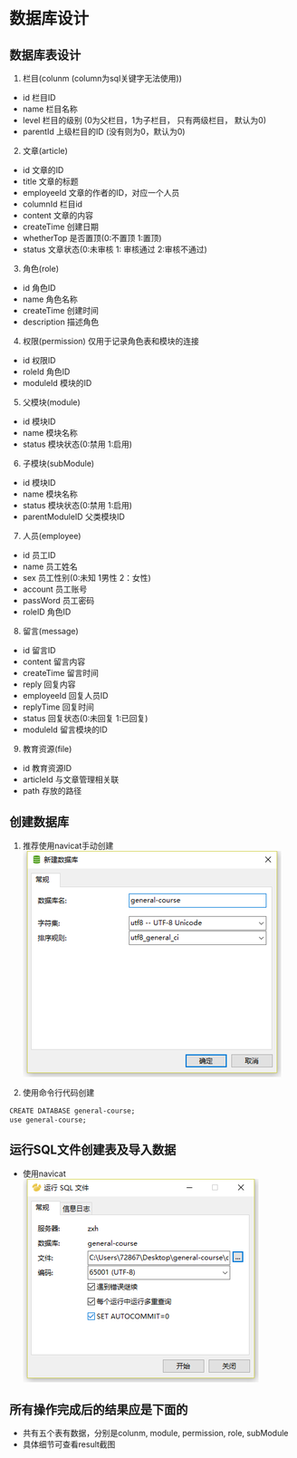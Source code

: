 # 数据库设计
## 数据库表设计
1. 栏目(colunm (column为sql关键字无法使用))
- id				栏目ID
- name      		栏目名称
- level				栏目的级别	(0为父栏目，1为子栏目， 只有两级栏目， 默认为0)
- parentId			上级栏目的ID (没有则为0，默认为0)

2. 文章(article)
- id				文章的ID
- title     		文章的标题
- employeeId		文章的作者的ID，对应一个人员
- columnId			栏目id
- content			文章的内容
- createTime		创建日期
- whetherTop		是否置顶(0:不置顶 1:置顶)
- status			文章状态(0:未审核 1: 审核通过 2:审核不通过)

3. 角色(role)
- id				角色ID
- name				角色名称						
- createTime		创建时间
- description		描述角色


4. 权限(permission) 仅用于记录角色表和模块的连接
- id				权限ID
- roleId			角色ID
- moduleId			模块的ID




5. 父模块(module)
- id				模块ID
- name				模块名称
- status			模块状态(0:禁用 1:启用)

6. 子模块(subModule)
- id				模块ID
- name				模块名称
- status			模块状态(0:禁用 1:启用)
- parentModuleID	父类模块ID


7. 人员(employee)
- id				员工ID
- name				员工姓名
- sex				员工性别(0:未知 1男性 2：女性)
- account 			员工账号
- passWord			员工密码
- roleID			角色ID


8. 留言(message)
- id				留言ID
- content			留言内容
- createTime		留言时间
- reply				回复内容
- employeeId		回复人员ID
- replyTime			回复时间			
- status			回复状态(0:未回复 1:已回复)
- moduleId			留言模块的ID


9. 教育资源(file)
- id				教育资源ID
- articleId			与文章管理相关联
- path   			存放的路径

## 创建数据库
1. 推荐使用navicat手动创建
![](create-database-by-navicat.png)

1. 使用命令行代码创建
~~~
CREATE DATABASE general-course;
use general-course;
~~~

## 运行SQL文件创建表及导入数据

- 使用navicat
![](excute-sql-by-navicat.png)

## 所有操作完成后的结果应是下面的
- 共有五个表有数据，分别是colunm, module, permission, role, subModule
- 具体细节可查看result截图